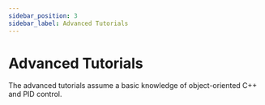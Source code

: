 ```yaml
---
sidebar_position: 3
sidebar_label: Advanced Tutorials
---
```


# Advanced Tutorials

The advanced tutorials assume a basic knowledge of object-oriented C++ and PID control.